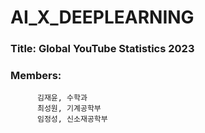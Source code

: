 # AI_X_DEEPLEARNING

### Title: Global YouTube Statistics 2023

### Members:
          김재윤, 수학과
          최성원, 기계공학부
          임정성, 신소재공학부

